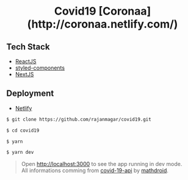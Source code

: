 <h1 align="center">
  Covid19 [Coronaa](http://coronaa.netlify.com/)
</h1>

## Tech Stack

- [ReactJS](https://github.com/facebook/react)
- [styled-components](https://github.com/styled-components/styled-components)
- [NextJS](https://nextjs.org/)

## Deployment

- [Netlify](https://netlify.com/)

```bash
$ git clone https://github.com/rajanmagar/covid19.git

$ cd covid19

$ yarn

$ yarn dev
```

> Open [http://localhost:3000](http://localhost:3000) to see the app running in dev mode.<br>
> All informations comming from [covid-19-api](https://github.com/mathdroid/covid-19-api) by [mathdroid](https://github.com/mathdroid).
